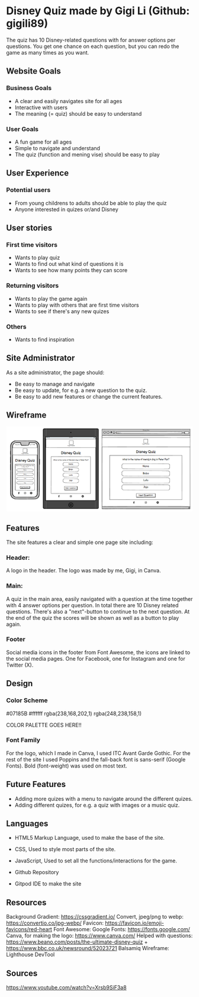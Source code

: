 # Disney Quiz made by Gigi Li (Github: gigili89)

The quiz has 10 Disney-related questions with for answer options per questions. You get one chance on each question, but you can redo the game as many times as you want.

## Website Goals
### Business Goals
- A clear and easily navigates site for all ages
- Interactive with users
- The meaning (= quiz) should be easy to understand

### User Goals
- A fun game for all ages
- Simple to navigate and understand
- The quiz (function and mening vise) should be easy to play

## User Experience
### Potential users
- From young childrens to adults should be able to play the quiz
- Anyone interested in quizes or/and Disney

## User stories
### First time visitors
- Wants to play quiz
- Wants to find out what kind of questions it is
- Wants to see how many points they can score

### Returning visitors
- Wants to play the game again
- Wants to play with others that are first time visitors
- Wants to see if there's any new quizes

### Others
- Wants to find inspiration

## Site Administrator
As a site administrator, the page should: 
- Be easy to manage and navigate
- Be easy to update, for e.g. a new question to the quiz.
- Be easy to add new features or change the current features.

## Wireframe
![Wireframes](assets/images_md/wireframe_disney.png)

## Features
The site features a clear and simple one page site including: 
### Header: 
A logo in the header. The logo was made by me, Gigi, in Canva. 
### Main:
A quiz in the main area, easily navigated with a question at the time together with 4 answer options per question. In total there are 10 Disney related questions. There's also a "next"-button to continue to the next question. At the end of the quiz the scores will be shown as well as a button to play again. 
### Footer
Social media icons in the footer from Font Awesome, the icons are linked to the social media pages. One for Facebook, one for Instagram and one for Twitter (X).

## Design
### Color Scheme
#07185B
#ffffff
rgba(238,168,202,1)
rgba(248,238,158,1)

COLOR PALETTE GOES HERE!!

### Font Family
For the logo, which I made in Canva, I used ITC Avant Garde Gothic.
For the rest of the site I used Poppins and the fall-back font is sans-serif (Google Fonts).
Bold (font-weight) was used on most text. 

## Future Features
- Adding more quizes with a menu to navigate around the different quizes.
- Adding different quizes, for e.g. a quiz with images or a music quiz.

## Languages
- HTML5 Markup Language, used to make the base of the site. 
- CSS, Used to style most parts of the site.
- JavaScript, Used to set all the functions/interactions for the game. 

- Github Repository
- Gitpod IDE to make the site


## Resources
Background Gradient: https://cssgradient.io/
Convert, jpeg/png to webp: https://convertio.co/jpg-webp/
Favicon: https://favicon.io/emoji-favicons/red-heart
Font Awesome: 
Google Fonts: https://fonts.google.com/
Canva, for making the logo: https://www.canva.com/
Helped with questions: https://www.beano.com/posts/the-ultimate-disney-quiz +
https://www.bbc.co.uk/newsround/52023721
Balsamiq Wireframe: 
Lighthouse DevTool


## Sources
https://www.youtube.com/watch?v=Xrsb9SiF3a8